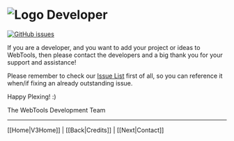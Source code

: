 # ![Logo](https://github.com/ukdtom/WebTools.bundle/blob/master/Wiki/WebTools/Logos/WebTools-48x48.png) Developer

[![GitHub issues](https://img.shields.io/github/issues/ukdtom/WebTools.bundle.svg?style=flat)](https://github.com/ukdtom/WebTools.bundle/issues)

If you are a developer, and you want to add your project or ideas to WebTools, then please contact the developers and a big thank you for your support and assistance!

Please remember to check our [Issue List](https://github.com/ukdtom/WebTools.bundle/issues) first of all, so you can reference it when/if fixing an already outstanding issue.

Happy Plexing! :)

The WebTools Development Team

***

[[Home|V3Home]] | [[Back|Credits]] | [[Next|Contact]]